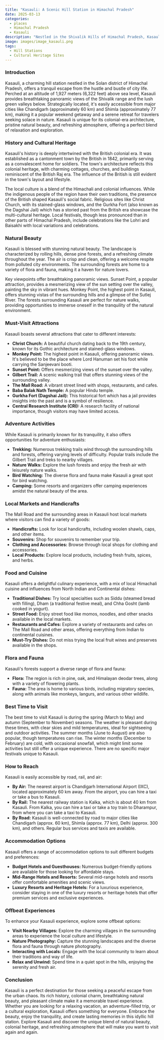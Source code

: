 ```yaml
---
title: "Kasauli: A Scenic Hill Station in Himachal Pradesh"
date: 2025-03-13
categories:
  - places
  - Himachal Pradesh
  - Kasauli
description: "Nestled in the Shivalik Hills of Himachal Pradesh, Kasauli is a picturesque hill station known for its lush greenery and pleasant climate. It offers activities like trekking to nearby peaks and boating on artificial lakes, providing a perfect blend of adventure and natural beauty."
image: images/image_kasauli.png
tags: 
  - Hill Stations
  - Cultural Heritage Sites
---
```



### **Introduction**

Kasauli, a charming hill station nestled in the Solan district of Himachal Pradesh, offers a tranquil escape from the hustle and bustle of city life. Perched at an altitude of 1,927 meters (6,322 feet) above sea level, Kasauli provides breathtaking panoramic views of the Shivalik range and the lush green valleys below. Strategically located, it's easily accessible from major cities like Chandigarh (approximately 60 km) and Shimla (approximately 77 km), making it a popular weekend getaway and a serene retreat for travelers seeking solace in nature. Kasauli is unique for its colonial-era architecture, pristine natural beauty, and refreshing atmosphere, offering a perfect blend of relaxation and exploration.

### **History and Cultural Heritage**

Kasauli's history is deeply intertwined with the British colonial era. It was established as a cantonment town by the British in 1842, primarily serving as a convalescent home for soldiers. The town's architecture reflects this colonial heritage, with charming cottages, churches, and buildings reminiscent of the British Raj era.  The influence of the British is still evident in the town's layout and lifestyle.

The local culture is a blend of the Himachali and colonial influences. While the indigenous people of the region have their own traditions, the presence of the British shaped Kasauli's social fabric. Religious sites like Christ Church, with its stained-glass windows, and the Gurkha Fort (also known as the Dagshai Jail) which has a storied past from the British era showcase the multi-cultural heritage. Local festivals, though less pronounced than in other parts of Himachal Pradesh, include celebrations like the Lohri and Baisakhi with local variations and celebrations.

### **Natural Beauty**

Kasauli is blessed with stunning natural beauty. The landscape is characterized by rolling hills, dense pine forests, and a refreshing climate throughout the year. The air is crisp and clean, offering a welcome respite from polluted city environments.  The surrounding forests are home to a variety of flora and fauna, making it a haven for nature lovers.

Key viewpoints offer breathtaking panoramic views. Sunset Point, a popular attraction, provides a mesmerizing view of the sun setting over the valley, painting the sky in vibrant hues. Monkey Point, the highest point in Kasauli, offers stunning vistas of the surrounding hills and a glimpse of the Sutlej River. The forests surrounding Kasauli are perfect for nature walks, providing opportunities to immerse oneself in the tranquility of the natural environment.

### **Must-Visit Attractions**

Kasauli boasts several attractions that cater to different interests:

*   **Christ Church:** A beautiful church dating back to the 19th century, known for its Gothic architecture and stained-glass windows. 
*   **Monkey Point:** The highest point in Kasauli, offering panoramic views. It's believed to be the place where Lord Hanuman set his foot while carrying the Sanjeevani booti.
*   **Sunset Point:** Offers mesmerizing views of the sunset over the valley.
*   **Gilbert Trail:** A scenic walking trail that offers stunning views of the surrounding valley.
*   **The Mall Road:** A vibrant street lined with shops, restaurants, and cafes.
*   **Baba Balak Nath Temple:** A popular Hindu temple.
*   **Gurkha Fort (Dagshai Jail):** This historical fort which has a jail provides insights into the past and is a symbol of resilience.
*   **Central Research Institute (CRI):** A research facility of national importance, though visitors may have limited access.

### **Adventure Activities**

While Kasauli is primarily known for its tranquility, it also offers opportunities for adventure enthusiasts:

*   **Trekking:** Numerous trekking trails wind through the surrounding hills and forests, offering varying levels of difficulty. Popular trails include the Gilbert Trail and treks to nearby villages.
*   **Nature Walks:** Explore the lush forests and enjoy the fresh air with leisurely nature walks.
*   **Bird Watching:** The diverse flora and fauna make Kasauli a great spot for bird watching.
*   **Camping:** Some resorts and organizers offer camping experiences amidst the natural beauty of the area.

### **Local Markets and Handicrafts**

The Mall Road and the surrounding areas in Kasauli host local markets where visitors can find a variety of goods:

*   **Handicrafts:** Look for local handicrafts, including woolen shawls, caps, and other items.
*   **Souvenirs:** Shop for souvenirs to remember your trip.
*   **Clothing and Accessories:** Browse through local shops for clothing and accessories.
*   **Local Products:** Explore local products, including fresh fruits, spices, and herbs.

### **Food and Cuisine**

Kasauli offers a delightful culinary experience, with a mix of local Himachali cuisine and influences from North Indian and Continental dishes:

*   **Traditional Dishes:** Try local specialties such as Siddu (steamed bread with filling), Dham (a traditional festive meal), and Chha Gosht (lamb cooked in yogurt).
*   **Street Food:** Enjoy street food like momos, noodles, and other snacks available in the local markets.
*   **Restaurants and Cafes:** Explore a variety of restaurants and cafes on The Mall Road and other areas, offering everything from Indian to continental cuisines.
*   **Must-Try Dishes:** Do not miss trying the local fruit wines and preserves available in the shops.

### **Flora and Fauna**

Kasauli's forests support a diverse range of flora and fauna:

*   **Flora:** The region is rich in pine, oak, and Himalayan deodar trees, along with a variety of flowering plants.
*   **Fauna:** The area is home to various birds, including migratory species, along with animals like monkeys, langurs, and various other wildlife.



### **Best Time to Visit**

The best time to visit Kasauli is during the spring (March to May) and autumn (September to November) seasons. The weather is pleasant during these times, with clear skies and mild temperatures, ideal for sightseeing and outdoor activities. The summer months (June to August) are also popular, though temperatures can rise. The winter months (December to February) are cold, with occasional snowfall, which might limit some activities but still offer a unique experience. There are no specific major festivals unique to Kasauli.

### **How to Reach**

Kasauli is easily accessible by road, rail, and air:

*   **By Air:** The nearest airport is Chandigarh International Airport (IXC), located approximately 60 km away. From the airport, you can hire a taxi or take a bus to Kasauli.
*   **By Rail:** The nearest railway station is Kalka, which is about 40 km from Kasauli. From Kalka, you can hire a taxi or take a toy train to Dharampur, from where you can take a taxi to Kasauli.
*   **By Road:** Kasauli is well-connected by road to major cities like Chandigarh (approx. 60 km), Shimla (approx. 77 km), Delhi (approx. 300 km), and others. Regular bus services and taxis are available.

### **Accommodation Options**

Kasauli offers a range of accommodation options to suit different budgets and preferences:

*   **Budget Hotels and Guesthouses:** Numerous budget-friendly options are available for those looking for affordable stays.
*   **Mid-Range Hotels and Resorts:** Several mid-range hotels and resorts offer comfortable amenities and scenic views.
*   **Luxury Resorts and Heritage Hotels:** For a luxurious experience, consider staying in one of the luxury resorts or heritage hotels that offer premium services and exclusive experiences.

### **Offbeat Experiences**

To enhance your Kasauli experience, explore some offbeat options:

*   **Visit Nearby Villages:** Explore the charming villages in the surrounding areas to experience the local culture and lifestyle.
*   **Nature Photography:** Capture the stunning landscapes and the diverse flora and fauna through nature photography.
*   **Interacting with Locals:** Engage with the local community to learn about their traditions and way of life.
*   **Relax and Unwind:** Spend time in a quiet spot in the hills, enjoying the serenity and fresh air.

### **Conclusion**

Kasauli is a perfect destination for those seeking a peaceful escape from the urban chaos. Its rich history, colonial charm, breathtaking natural beauty, and pleasant climate make it a memorable travel experience. Whether you are looking for a relaxing vacation, an adventure-filled trip, or a cultural exploration, Kasauli offers something for everyone.  Embrace the beauty, enjoy the tranquility, and create lasting memories in this idyllic hill station. Explore Kasauli and discover the unique blend of natural beauty, colonial heritage, and refreshing atmosphere that will make you want to visit again and again.


